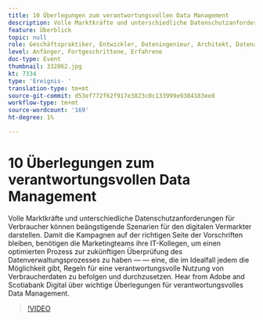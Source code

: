 ```yaml
---
title: 10 Überlegungen zum verantwortungsvollen Data Management
description: Volle Marktkräfte und unterschiedliche Datenschutzanforderungen für Verbraucher können beängstigende Szenarien für den digitalen Vermarkter darstellen. Damit die Kampagnen auf der richtigen Seite der Vorschriften bleiben, benötigen die Marketingteams ihre IT-Kollegen, um einen optimierten Prozess zur zukünftigen Überprüfung des Datenverwaltungsprozesses zu haben — — eine, die im Idealfall jedem die Möglichkeit gibt, Regeln für eine verantwortungsvolle Nutzung von Verbraucherdaten zu befolgen und durchzusetzen. Hear from Adobe and Scotiabank Digital über wichtige Überlegungen für verantwortungsvolles Data Management.
feature: Überblick
topic: null
role: Geschäftspraktiker, Entwickler, Dateningenieur, Architekt, Datenarchitektin, Administrator, Leiter
level: Anfänger, Fortgeschrittene, Erfahrene
doc-type: Event
thumbnail: 332062.jpg
kt: 7334
type: 'Ereignis- '
translation-type: tm+mt
source-git-commit: d53ef772f62f917e3823c0c133999e9384183ee8
workflow-type: tm+mt
source-wordcount: '169'
ht-degree: 1%

---
```



# 10 Überlegungen zum verantwortungsvollen Data Management

Volle Marktkräfte und unterschiedliche Datenschutzanforderungen für Verbraucher können beängstigende Szenarien für den digitalen Vermarkter darstellen. Damit die Kampagnen auf der richtigen Seite der Vorschriften bleiben, benötigen die Marketingteams ihre IT-Kollegen, um einen optimierten Prozess zur zukünftigen Überprüfung des Datenverwaltungsprozesses zu haben — — eine, die im Idealfall jedem die Möglichkeit gibt, Regeln für eine verantwortungsvolle Nutzung von Verbraucherdaten zu befolgen und durchzusetzen. Hear from Adobe and Scotiabank Digital über wichtige Überlegungen für verantwortungsvolles Data Management.

>[!VIDEO](https://video.tv.adobe.com/v/332062/?quality=12&learn=on)

